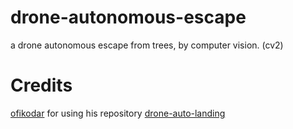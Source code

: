 # drone-autonomous-escape
a drone autonomous escape from trees, by computer vision. (cv2)

# Credits
[ofikodar](https://github.com/ofikodar) for using his repository [drone-auto-landing](https://github.com/ofikodar/drone-auto-landing)
